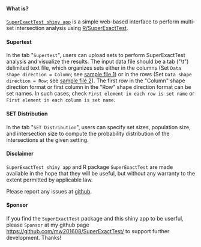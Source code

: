 #### What is?

[`SuperExactTest shiny app`](https://network.shinyapps.io/SuperExactTest/) is a simple web-based interface to perform multi-set intersection analysis using [R/SuperExactTest](https://github.com/mw201608/SuperExactTest/).

#### Supertest

In the tab "`Supertest`", users can upload sets to perform SuperExactTest analysis and visualize the results. The input data file should be a tab ("\t") delimited text file, which organizes sets either in the columns (Set `Data shape direction = Column`; see [sample file 1](https://raw.githubusercontent.com/mw201608/SuperExactTest.shiny/main/Cancer_Column_Shape.txt)) or in the rows (Set `Data shape direction = Row`; see [sample file 2](https://raw.githubusercontent.com/mw201608/SuperExactTest.shiny/main/Cancer_Row_Shape.txt)). The first row in the "Column" shape direction format or first column in the "Row" shape direction format can be set names. In such cases, check `First element in each row is set name` or `First element in each column is set name`.

#### SET Distribution

In the tab "`SET Distribution`", users can specify set sizes, population size, and intersection size to compute the probability distribution of the intersections at the given setting.


#### Disclaimer

`SuperExactTest shiny app` and R package `SuperExactTest` are made available in the hope that they will be useful, but without any warranty to the extent permitted by applicable law.

Please report any issues at [github](https://github.com/mw201608/SuperExactTest.shiny/).

#### Sponsor

If you find the `SuperExactTest` package and this shiny app to be userful, please `Sponsor` at my github page https://github.com/mw201608/SuperExactTest/ to support further development. Thanks!
